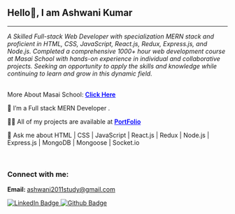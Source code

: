 <h2>Hello👋, I am Ashwani Kumar</h2>
<hr>
<i>A Skilled Full-stack Web Developer with specialization MERN stack and proficient in
        HTML, CSS, JavaScript, React.js, Redux, Express.js, and Node.js. Completed a comprehensive 1000+ hour web
        development course at Masai School with hands-on experience in individual and collaborative projects. Seeking an
        opportunity to apply the skills and knowledge while continuing to learn and grow in this dynamic field.
</i>
<br>
<br>

<p>More About Masai School: <a href="https://masaischool.com/" style="font-weight: 600; color: blue;">Click Here</a>
</p>

<p>🌱 I’m a Full stack MERN Developer .</p>

<p>👨‍💻 All of my projects are available at <a href="https://ashwani-kumar-portfolio.netlify.app/"
            style="font-weight: 600; color: blue;">PortFolio</a></p>
<p>💬 Ask me about HTML | CSS | JavaScript | React.js | Redux | Node.js | Express.js | MongoDB | Mongoose |
        Socket.io</p>


<br>

<h3 align="left">Connect with me:</h3>

<b>Email: </b><a href="" style="font-weight: 600; color: blue;">ashwani2011study@gmail.com</a>

<div id="badges">
        <a href="https://www.linkedin.com/in/ashwani-kumar-b696a4235/">
            <img src="https://img.shields.io/badge/LinkedIn-blue?style=for-the-badge&logo=linkedin&logoColor=white"
                alt="LinkedIn Badge" />
        </a>
        <a href="https://ashwani-kumar-portfolio.netlify.app/">
            <img src="https://img.shields.io/badge/portfolio-black?style=for-the-badge&logo=github&logoColor=white"
                alt="Github Badge" />
        </a>
    </div>
    <p align="left">
    </p>
